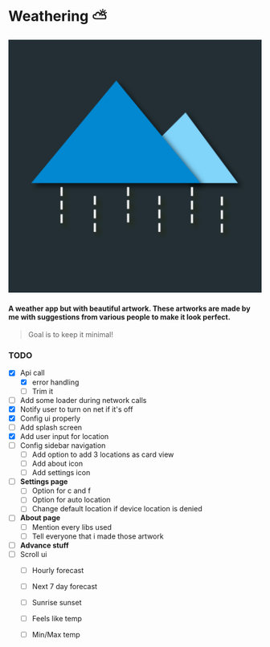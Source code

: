 # Weathering :partly_sunny:
![Logo](/app/src/main/ic_launcher-playstore.png)

#### A weather app but with beautiful artwork. These artworks are made by me with suggestions from various people to make it look perfect.

> Goal is to keep it minimal!

### TODO
- [X] Api call
    - [X] error handling
    - [ ] Trim it
- [ ] Add some loader during network calls
- [X] Notify user to turn on net if it's off
- [X] Config ui properly
- [ ] Add splash screen
- [X] Add user input for location
- [ ] Config sidebar navigation
    - [ ] Add option to add 3 locations as card view
    - [ ] Add about icon
    - [ ] Add settings icon
- [ ] **Settings page**
    - [ ] Option for c and f
    - [ ] Option for auto location
    - [ ] Change default location if device location is denied
- [ ] **About page**
    - [ ] Mention every libs used
    - [ ] Tell everyone that i made those artwork
- [ ] **Advance stuff**
- [ ] Scroll ui
    - [ ] Hourly forecast
    - [ ] Next 7 day forecast
    - [ ] Sunrise sunset
    - [ ] Feels like temp
    - [ ] Min/Max temp

